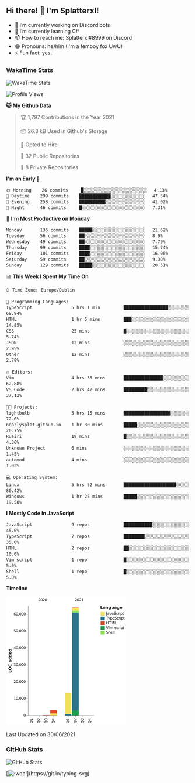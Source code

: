 ## Hi there! 👋 I'm Splatterxl!

- 🔭 I’m currently working on Discord bots
- 🌱 I’m currently learning C#
- 📫 How to reach me: Splatterxl#8999 on Discord
- 😄 Pronouns: he/him (I'm a femboy fox UwU)
- ⚡ Fun fact: yes.

### WakaTime Stats
![WakaTime Stats](https://wakatime.com/share/@Splatterxl/3171b454-6d7f-4cf9-91d7-768613f3b8c2.svg)
<!--START_SECTION:waka-->
![Profile Views](http://img.shields.io/badge/Profile%20Views-19-blue)

**🐱 My Github Data** 

> 🏆 1,797 Contributions in the Year 2021
 > 
> 📦 26.3 kB Used in Github's Storage 
 > 
> 💼 Opted to Hire
 > 
> 📜 32 Public Repositories 
 > 
> 🔑 8 Private Repositories  
 > 
**I'm an Early 🐤** 

```text
🌞 Morning    26 commits     █░░░░░░░░░░░░░░░░░░░░░░░░   4.13% 
🌆 Daytime    299 commits    ████████████░░░░░░░░░░░░░   47.54% 
🌃 Evening    258 commits    ██████████░░░░░░░░░░░░░░░   41.02% 
🌙 Night      46 commits     █░░░░░░░░░░░░░░░░░░░░░░░░   7.31%

```
📅 **I'm Most Productive on Monday** 

```text
Monday       136 commits    █████░░░░░░░░░░░░░░░░░░░░   21.62% 
Tuesday      56 commits     ██░░░░░░░░░░░░░░░░░░░░░░░   8.9% 
Wednesday    49 commits     ██░░░░░░░░░░░░░░░░░░░░░░░   7.79% 
Thursday     99 commits     ████░░░░░░░░░░░░░░░░░░░░░   15.74% 
Friday       101 commits    ████░░░░░░░░░░░░░░░░░░░░░   16.06% 
Saturday     59 commits     ██░░░░░░░░░░░░░░░░░░░░░░░   9.38% 
Sunday       129 commits    █████░░░░░░░░░░░░░░░░░░░░   20.51%

```


📊 **This Week I Spent My Time On** 

```text
⌚︎ Time Zone: Europe/Dublin

💬 Programming Languages: 
TypeScript               5 hrs 1 min         █████████████████░░░░░░░░   68.94% 
HTML                     1 hr 5 mins         ███░░░░░░░░░░░░░░░░░░░░░░   14.85% 
CSS                      25 mins             █░░░░░░░░░░░░░░░░░░░░░░░░   5.74% 
JSON                     12 mins             ░░░░░░░░░░░░░░░░░░░░░░░░░   2.95% 
Other                    12 mins             ░░░░░░░░░░░░░░░░░░░░░░░░░   2.78%

🔥 Editors: 
Vim                      4 hrs 35 mins       ███████████████░░░░░░░░░░   62.88% 
VS Code                  2 hrs 42 mins       █████████░░░░░░░░░░░░░░░░   37.12%

🐱‍💻 Projects: 
lightbulb                5 hrs 15 mins       ██████████████████░░░░░░░   72.0% 
nearlysplat.github.io    1 hr 30 mins        █████░░░░░░░░░░░░░░░░░░░░   20.75% 
Ruairí                   19 mins             █░░░░░░░░░░░░░░░░░░░░░░░░   4.36% 
Unknown Project          6 mins              ░░░░░░░░░░░░░░░░░░░░░░░░░   1.45% 
automod                  4 mins              ░░░░░░░░░░░░░░░░░░░░░░░░░   1.02%

💻 Operating System: 
Linux                    5 hrs 52 mins       ████████████████████░░░░░   80.42% 
Windows                  1 hr 25 mins        █████░░░░░░░░░░░░░░░░░░░░   19.58%

```

**I Mostly Code in JavaScript** 

```text
JavaScript               9 repos             ███████████░░░░░░░░░░░░░░   45.0% 
TypeScript               7 repos             ████████░░░░░░░░░░░░░░░░░   35.0% 
HTML                     2 repos             ██░░░░░░░░░░░░░░░░░░░░░░░   10.0% 
Vim script               1 repo              █░░░░░░░░░░░░░░░░░░░░░░░░   5.0% 
Shell                    1 repo              █░░░░░░░░░░░░░░░░░░░░░░░░   5.0%

```


**Timeline**

![Chart not found](https://raw.githubusercontent.com/nearlySplat/nearlySplat/master/charts/bar_graph.png) 


 Last Updated on 30/06/2021
<!--END_SECTION:waka-->


### GitHub Stats
![GitHub Stats](https://github-readme-stats.vercel.app/api?username=nearlySplat&count_private=true&show_icons=true&theme=dark)

[![:wqa!](https://readme-typing-svg.herokuapp.com?font=Fira+Code&color=000000&center=true&vCenter=true&lines=%3Awqa!)](https://git.io/typing-svg)
